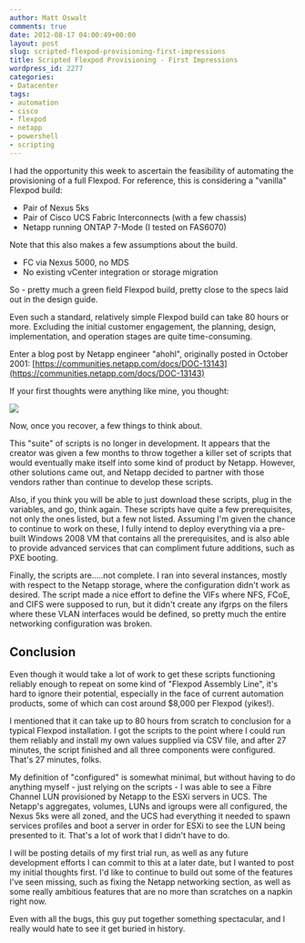```yaml
---
author: Matt Oswalt
comments: true
date: 2012-08-17 04:00:49+00:00
layout: post
slug: scripted-flexpod-provisioning-first-impressions
title: Scripted Flexpod Provisioning - First Impressions
wordpress_id: 2277
categories:
- Datacenter
tags:
- automation
- cisco
- flexpod
- netapp
- powershell
- scripting
---
```


I had the opportunity this week to ascertain the feasibility of automating the provisioning of a full Flexpod. For reference, this is considering a "vanilla" Flexpod build:

  * Pair of Nexus 5ks
  * Pair of Cisco UCS Fabric Interconnects (with a few chassis)
  * Netapp running ONTAP 7-Mode (I tested on FAS6070)

Note that this also makes a few assumptions about the build.

  * FC via Nexus 5000, no MDS
  * No existing vCenter integration or storage migration

So - pretty much a green field Flexpod build, pretty close to the specs laid out in the design guide.

Even such a standard, relatively simple Flexpod build can take 80 hours or more. Excluding the initial customer engagement, the planning, design, implementation, and operation stages are quite time-consuming.

Enter a blog post by Netapp engineer "ahohl", originally posted in October 2001:
[https://communities.netapp.com/docs/DOC-13143](https://communities.netapp.com/docs/DOC-13143)

If your first thoughts were anything like mine, you thought:

![](https://southparkstudios-intl.mtvnimages.com/shared/sps/images/shows/southpark/vertical_video/import/season_07/sp_0710_04_v6.jpg?width=480)

Now, once you recover, a few things to think about.

This "suite" of scripts is no longer in development. It appears that the creator was given a few months to throw together a killer set of scripts that would eventually make itself into some kind of product by Netapp. However, other solutions came out, and Netapp decided to partner with those vendors rather than continue to develop these scripts.

Also, if you think you will be able to just download these scripts, plug in the variables, and go, think again. These scripts have quite a few prerequisites, not only the ones listed, but a few not listed. Assuming I'm given the chance to continue to work on these, I fully intend to deploy everything via a pre-built Windows 2008 VM that contains all the prerequisites, and is also able to provide advanced services that can compliment future additions, such as PXE booting.

Finally, the scripts are.....not complete. I ran into several instances, mostly with respect to the Netapp storage, where the configuration didn't work as desired. The script made a nice effort to define the VIFs where NFS, FCoE, and CIFS were supposed to run, but it didn't create any ifgrps on the filers where these VLAN interfaces would be defined, so pretty much the entire networking configuration was broken.

## Conclusion

Even though it would take a lot of work to get these scripts functioning reliably enough to repeat on some kind of "Flexpod Assembly Line", it's hard to ignore their potential, especially in the face of current automation products, some of which can cost around $8,000 per Flexpod (yikes!).

I mentioned that it can take up to 80 hours from scratch to conclusion for a typical Flexpod installation. I got the scripts to the point where I could run them reliably and install my own values supplied via CSV file, and after 27 minutes, the script finished and all three components were configured. That's 27 minutes, folks.

My definition of "configured" is somewhat minimal, but without having to do anything myself - just relying on the scripts - I was able to see a Fibre Channel LUN provisioned by Netapp to the ESXi servers in UCS. The Netapp's aggregates, volumes, LUNs and igroups were all configured, the Nexus 5ks were all zoned, and the UCS had everything it needed to spawn services profiles and boot a server in order for ESXi to see the LUN being presented to it. That's a lot of work that I didn't have to do.

I will be posting details of my first trial run, as well as any future development efforts I can commit to this at a later date, but I wanted to post my initial thoughts first. I'd like to continue to build out some of the features I've seen missing, such as fixing the Netapp networking section, as well as some really ambitious features that are no more than scratches on a napkin right now.

Even with all the bugs, this guy put together something spectacular, and I really would hate to see it get buried in history.
